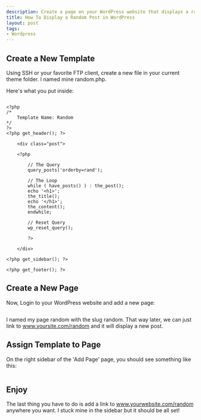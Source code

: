 ```yaml
---  
description: Create a page on your WordPress website that displays a random post from your blog. I think displaying random posts is a fun feature and easy
title: How To Display a Random Post in WordPress
layout: post
tags: 
- Wordpress
---
```

## Create a New Template

Using SSH or your favorite FTP client, create a new file in your current theme folder. I named mine random.php.

Here's what you put inside:

<pre rel="PHP"><code class="php">
&lt;?php 
/*
	Template Name: Random
*/
?>
&lt;?php get_header(); ?>

    &lt;div class="post">

	&lt;?php

	    // The Query
	    query_posts('orderby=rand');

	    // The Loop
	    while ( have_posts() ) : the_post();
		echo '&lt;h1>';
		the_title();
		echo '&lt;/h1>';
		the_content();
	    endwhile;

	    // Reset Query
	    wp_reset_query();

        ?>

    &lt;/div><!--END .post-->
	
&lt;?php get_sidebar(); ?>

&lt;?php get_footer(); ?>
</code></pre>

## Create a New Page

Now, Login to your WordPress website and add a new page:

<div class="img-wrap"><img src="{{ site.url }}/images/wordpress_new_page.jpg" alt="" title="wordpress_new_page" class="alignnone size-full wp-image-2328" /></div>

I named my page random with the slug random. That way later, we can just link to www.yoursite.com/random and it will display a new post.

## Assign Template to Page

On the right sidebar of the 'Add Page' page, you should see something like this:

<div class="img-wrap"><img src="{{ site.url }}/images/assign_wp_template_to_page.jpg" alt="" title="assign_wp_template_to_page" class="alignnone size-full wp-image-2329" /></div>

## Enjoy

The last thing you have to do is add a link to www.yourwebsite.com/random anywhere you want. I stuck mine in the sidebar but it should be all set!